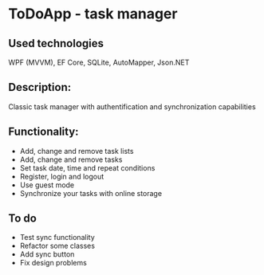 # ToDoApp - task manager
## Used technologies
WPF (MVVM), EF Core, SQLite, AutoMapper, Json.NET
## Description:
Classic task manager with authentification and synchronization capabilities
## Functionality:
- Add, change and remove task lists
- Add, change and remove tasks
- Set task date, time and repeat conditions
- Register, login and logout
- Use guest mode
- Synchronize your tasks with online storage 
## To do
- Test sync functionality
- Refactor some classes
- Add sync button
- Fix design problems
